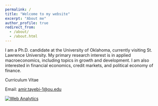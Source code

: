 ```yaml
---
permalink: /
title: "Welcome to my website"
excerpt: "About me"
author_profile: true
redirect_from: 
  - /about/
  - /about.html
---
```



I am a Ph.D. candidate at the University of Oklahoma, currently visiting St. Lawrence University. My primary research interest is in applied macroeconomics, including topics in growth and development. I am also interested in financial economics, credit markets, and political economy of finance.

Curriculum Vitae 

Email: [amir.tayebi-1@ou.edu](amir.tayebi-1@ou.edu)

<!-- Default Statcounter code for Job 2
https://amirtayebi.github.io/ -->
<script type="text/javascript">
var sc_project=12656720; 
var sc_invisible=1; 
var sc_security="9a383c92"; 
</script>
<script type="text/javascript"
src="https://www.statcounter.com/counter/counter.js"
async></script>
<noscript><div class="statcounter"><a title="Web Analytics"
href="https://statcounter.com/" target="_blank"><img
class="statcounter"
src="https://c.statcounter.com/12656720/0/9a383c92/1/"
alt="Web Analytics"
referrerPolicy="no-referrer-when-downgrade"></a></div></noscript>
<!-- End of Statcounter Code -->
